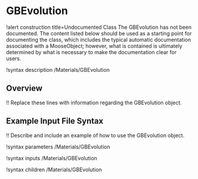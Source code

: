 # GBEvolution

!alert construction title=Undocumented Class
The GBEvolution has not been documented. The content listed below should be used as a starting point for
documenting the class, which includes the typical automatic documentation associated with a
MooseObject; however, what is contained is ultimately determined by what is necessary to make the
documentation clear for users.

!syntax description /Materials/GBEvolution

## Overview

!! Replace these lines with information regarding the GBEvolution object.

## Example Input File Syntax

!! Describe and include an example of how to use the GBEvolution object.

!syntax parameters /Materials/GBEvolution

!syntax inputs /Materials/GBEvolution

!syntax children /Materials/GBEvolution
